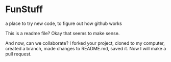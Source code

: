 FunStuff
========

a place to try new code, to figure out how github works

This is a readme file?  Okay that seems to make sense.

And now, can we collaborate?  I forked your project, cloned to my computer, created a branch, made changes to README.md, saved it. Now I will make a pull request.
